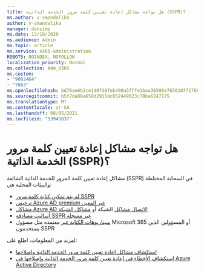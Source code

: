 ```yaml
---
title: هل تواجه مشاكل إعادة تعيين كلمة مرور الخدمة الذاتية (SSPR)؟
ms.author: v-smandalika
author: v-smandalika
manager: dansimp
ms.date: 12/18/2020
ms.audience: Admin
ms.topic: article
ms.service: o365-administration
ROBOTS: NOINDEX, NOFOLLOW
localization_priority: Normal
ms.collection: Adm_O365
ms.custom:
- "9002464"
- "7663"
ms.openlocfilehash: bd76ae6b2ce140fd8feb490a5fffe1baa36598e7650107f176baec30d71b8628
ms.sourcegitcommit: b5f7da89a650d2915dc652449623c78be6247175
ms.translationtype: MT
ms.contentlocale: ar-SA
ms.lasthandoff: 08/05/2021
ms.locfileid: "53945837"
---
```

# <a name="having-self-service-password-reset-sspr-problems"></a>هل تواجه مشاكل إعادة تعيين كلمة مرور الخدمة الذاتية (SSPR)؟

مشاكل إعادة تعيين كلمة المرور للخدمة الذاتية الشائعة (SSPR) في السحابة المختلطة والبيئات المحلية هي:

- [لم يتم تمكين كتابة كلمة مرور SSPR](https://docs.microsoft.com/azure/active-directory/authentication/tutorial-enable-sspr-writeback)
- [ترخيص Azure AD premium غير المعين](https://docs.microsoft.com/azure/active-directory/authentication/concept-sspr-licensing)
- [مشاكل Azure AD الاتصال مشاكل](https://docs.microsoft.com/azure/active-directory/hybrid/tshoot-connect-sync-errors) الشبكة أو [مشاكل الشبكة](https://docs.microsoft.com/azure/active-directory/hybrid/tshoot-connect-connectivity)
- [أساليب مصادقة SSPR غير مسجلة](https://mysignins.microsoft.com/security-info)
- [سيناريوهات الكتابة غير](https://docs.microsoft.com/azure/active-directory/authentication/concept-sspr-writeback#unsupported-writeback-operations) معتمدة مثل مسؤول Microsoft 365 أو المسؤولين الذين يستخدمون SSPR


لمزيد من المعلومات، اطلع على:

- [استكشاف مشاكل إعادة تعيين كلمة مرور الخدمة الذاتية وإصلاحها](https://docs.microsoft.com/azure/active-directory/authentication/troubleshoot-sspr)
- [استكشاف الأخطاء في إعادة تعيين كلمة مرور الخدمة الذاتية وإصلاحها في Azure Active Directory](https://docs.microsoft.com/azure/active-directory/authentication/troubleshoot-sspr-writeback)
